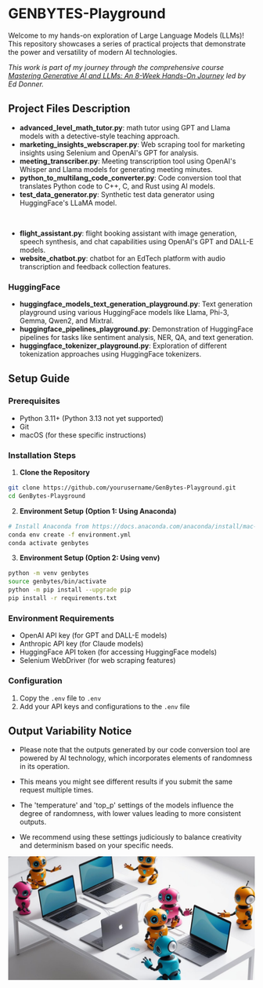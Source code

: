 # GENBYTES-Playground

Welcome to my hands-on exploration of Large Language Models (LLMs)! This repository showcases a series of practical projects that demonstrate the power and versatility of modern AI technologies. 

*This work is part of my journey through the comprehensive course [Mastering Generative AI and LLMs: An 8-Week Hands-On Journey](https://www.udemy.com/course/llm-engineering-master-ai-and-large-language-models) led by Ed Donner.*


## Project Files Description

- **advanced_level_math_tutor.py**: math tutor using GPT and Llama models with a detective-style teaching approach.
- **marketing_insights_webscraper.py**: Web scraping tool for marketing insights using Selenium and OpenAI's GPT for analysis.
- **meeting_transcriber.py**: Meeting transcription tool using OpenAI's Whisper and Llama models for generating meeting minutes.
- **python_to_multilang_code_converter.py**: Code conversion tool that translates Python code to C++, C, and Rust using AI models.
- **test_data_generator.py**: Synthetic test data generator using HuggingFace's LLaMA model.

<br>

- **flight_assistant.py**: flight booking assistant with image generation, speech synthesis, and chat capabilities using OpenAI's GPT and DALL-E models.
- **website_chatbot.py**: chatbot for an EdTech platform with audio transcription and feedback collection features.

### HuggingFace
- **huggingface_models_text_generation_playground.py**: Text generation playground using various HuggingFace models like Llama, Phi-3, Gemma, Qwen2, and Mixtral.
- **huggingface_pipelines_playground.py**: Demonstration of HuggingFace pipelines for tasks like sentiment analysis, NER, QA, and text generation.
- **huggingface_tokenizer_playground.py**: Exploration of different tokenization approaches using HuggingFace tokenizers.


## Setup Guide

### Prerequisites
- Python 3.11+ (Python 3.13 not yet supported)
- Git
- macOS (for these specific instructions)

### Installation Steps

1. **Clone the Repository**
```bash
git clone https://github.com/yourusername/GenBytes-Playground.git
cd GenBytes-Playground
```

2. **Environment Setup (Option 1: Using Anaconda)**
```bash
# Install Anaconda from https://docs.anaconda.com/anaconda/install/mac-os/
conda env create -f environment.yml
conda activate genbytes
```

3. **Environment Setup (Option 2: Using venv)**
```bash
python -m venv genbytes
source genbytes/bin/activate
python -m pip install --upgrade pip
pip install -r requirements.txt
```

### Environment Requirements
- OpenAI API key (for GPT and DALL-E models)
- Anthropic API key (for Claude models)
- HuggingFace API token (for accessing HuggingFace models)
- Selenium WebDriver (for web scraping features)

### Configuration
1. Copy the `.env` file to `.env`
2. Add your API keys and configurations to the `.env` file


## Output Variability Notice
- Please note that the outputs generated by our code conversion tool are powered by AI technology, which incorporates elements of randomness in its operation. <br>

- This means you might see different results if you submit the same request multiple times. 

- The 'temperature' and 'top_p' settings of the models influence the degree of randomness, with lower values leading to more consistent outputs. 

- We recommend using these settings judiciously to balance creativity and determinism based on your specific needs.

![image](image.png)